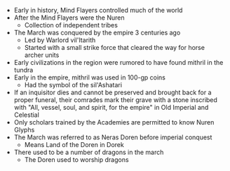 - Early in history, Mind Flayers controlled much of the world
- After the Mind Flayers were the Nuren
	- Collection of independent tribes
- The March was conquered by the empire 3 centuries ago
	- Led by Warlord vil'Itarith
	- Started with a small strike force that cleared the way for horse archer units
- Early civilizations in the region were rumored to have found mithril in the tundra
- Early in the empire, mithril was used in 100-gp coins
	- Had the symbol of the sil'Ashatari
- If an inquisitor dies and cannot be preserved and brought back for a proper funeral, their comrades mark their grave with a stone inscribed with "All, vessel, soul, and spirit, for the empire" in Old Imperial and Celestial
- Only scholars trained by the Academies are permitted to know Nuren Glyphs
- The March was referred to as Neras Doren before imperial conquest
	- Means Land of the Doren in Dorek
- There used to be a number of dragons in the march
	- The Doren used to worship dragons